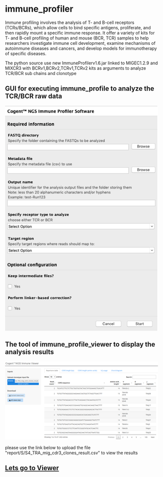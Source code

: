 # immune_profiler

Immune profiling involves the analysis of T- and B-cell receptors (TCRs/BCRs), which allow cells to bind specific antigens, proliferate, and then rapidly mount a specific immune response. It offer a variety of kits for T- and B-cell profiling of human and mouse (BCR, TCR) samples to help researchers investigate immune cell development, examine mechanisms of autoimmune diseases and cancers, and develop models for immunotherapy of specific diseases.

The python source use new ImmuneProfilerv1.6.jar linked to MIGEC1.2.9 and MIXCR3 with BCRv1,BCRv2,TCRv1,TCRv2 kits as arguments to analyze TCR/BCR sub chains and clonotype

## GUI for executing immune_profile to analyze the TCR/BCR raw data
![immune_profile_gui](figures/immune_profile_gui.png)

## The tool of immune_profile_viewer to display the analysis results
![immune_profile_viewer](figures/immune_profile_viewer.png)

please use the link below to upload the file "report/S/S4_TRA_mig_cdr3_clones_result.csv" to view the results

## [Lets go to Viewer](https://bioinformatics-takarabiousa.shinyapps.io/Cogent_NGS_Immune_Viewer/)
